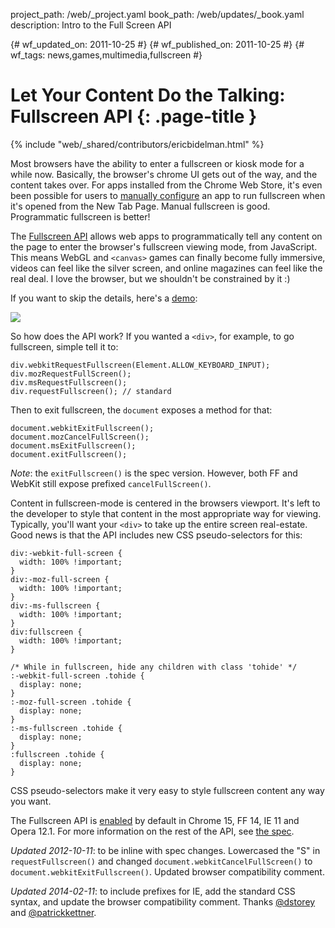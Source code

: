 project_path: /web/_project.yaml
book_path: /web/updates/_book.yaml
description: Intro to the Full Screen API

{# wf_updated_on: 2011-10-25 #}
{# wf_published_on: 2011-10-25 #}
{# wf_tags: news,games,multimedia,fullscreen #}

# Let Your Content Do the Talking: Fullscreen API {: .page-title }

{% include "web/_shared/contributors/ericbidelman.html" %}


Most browsers have the ability to enter a fullscreen or kiosk mode for a while now. Basically, the browser's chrome UI gets out of the way, and the content takes over. For apps installed from the Chrome Web Store, it's even been possible for users to [manually configure](http://code.google.com/chrome/webstore/faq.html#faq-app-18) an app to run fullscreen when it's opened from the New Tab Page. Manual fullscreen is good. Programmatic fullscreen is better!

The [Fullscreen API](http://dvcs.w3.org/hg/fullscreen/raw-file/tip/Overview.html) allows web apps to programmatically tell any content on the page to enter the browser's fullscreen viewing mode, from JavaScript. This means WebGL and `<canvas>` games can finally become fully immersive, videos can feel like the silver screen, and online magazines can feel like the real deal. I love the browser, but we shouldn't be constrained by it :)

If you want to skip the details, here's a [demo](http://html5-demos.appspot.com/static/fullscreen.html):

<a href="http://html5-demos.appspot.com/static/fullscreen.html"><img src="/web/updates/images/2011-10-26-let-your-content-do-the-talking-fullscreen-api/fullscreen-demo.jpg"></a>

So how does the API work? If you wanted a `<div>`, for example, to go fullscreen, simple tell it to:


    div.webkitRequestFullscreen(Element.ALLOW_KEYBOARD_INPUT);
    div.mozRequestFullScreen();
    div.msRequestFullscreen();
    div.requestFullscreen(); // standard
    

Then to exit fullscreen, the `document` exposes a method for that:


    document.webkitExitFullscreen();
    document.mozCancelFullScreen();
    document.msExitFullscreen();
    document.exitFullscreen();
    

*Note*: the `exitFullscreen()` is the spec version. However, both FF and WebKit still expose prefixed `cancelFullScreen()`.

Content in fullscreen-mode is centered in the browsers viewport. It's left to the developer to style that content in the most appropriate way for viewing. Typically, you'll want your `<div>` to take up the entire screen real-estate. Good news is that the API includes new CSS pseudo-selectors for this:


    div:-webkit-full-screen {
      width: 100% !important;
    }
    div:-moz-full-screen {
      width: 100% !important;
    }
    div:-ms-fullscreen {
      width: 100% !important;
    }
    div:fullscreen {
      width: 100% !important;
    }
    
    /* While in fullscreen, hide any children with class 'tohide' */
    :-webkit-full-screen .tohide {
      display: none;
    }
    :-moz-full-screen .tohide {
      display: none;
    }
    :-ms-fullscreen .tohide {
      display: none;
    }
    :fullscreen .tohide {
      display: none;
    }
    

CSS pseudo-selectors make it very easy to style fullscreen content any way you want.

The Fullscreen API is [enabled](http://caniuse.com/#search=fullscreen) by default in Chrome 15, FF 14, IE 11 and Opera 12.1. For more information on the rest of the API, see [the spec](http://dvcs.w3.org/hg/fullscreen/raw-file/tip/Overview.html).

*Updated 2012-10-11*: to be inline with spec changes. Lowercased the "S" in `requestFullscreen()`  and changed `document.webkitCancelFullScreen()` to `document.webkitExitFullscreen()`. Updated browser compatibility comment.

*Updated 2014-02-11*: to include prefixes for IE, add the standard CSS syntax, and update the browser compatibility comment. Thanks [@dstorey](https://twitter.com/dstorey) and [@patrickkettner](https://twitter.com/patrickkettner).



